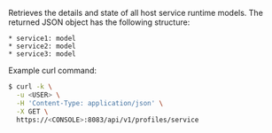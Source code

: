 Retrieves the details and state of all host service runtime models.
The returned JSON object has the following structure:

```  
* service1: model
* service2: model
* service3: model
```

Example curl command:

```bash
$ curl -k \
  -u <USER> \
  -H 'Content-Type: application/json' \
  -X GET \
  https://<CONSOLE>:8083/api/v1/profiles/service
```
